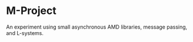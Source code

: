 M-Project
=========

An experiment using small asynchronous AMD libraries, message passing, and L-systems.